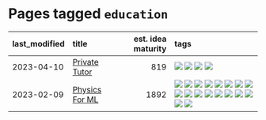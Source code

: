 # Pages tagged `education`

|last_modified|title|est. idea maturity|tags
|:---|:---|---:|:---|
|2023-04-10|[Private Tutor](../private_tutor.md)|819|[![](https://img.shields.io/badge/tag-AI-8fb3d)](../tags/AI.md) [![](https://img.shields.io/badge/tag-discussion-8a140)](../tags/discussion.md) [![](https://img.shields.io/badge/tag-education-7fe3bd)](../tags/education.md) [![](https://img.shields.io/badge/tag-startup-83cbca)](../tags/startup.md)|
|2023-02-09|[Physics For ML](../physics_for_ml.md)|1892|[![](https://img.shields.io/badge/tag-brownianmotion-43d799)](../tags/brownianmotion.md) [![](https://img.shields.io/badge/tag-curriculum-d548d8)](../tags/curriculum.md) [![](https://img.shields.io/badge/tag-curvature-98b52b)](../tags/curvature.md) [![](https://img.shields.io/badge/tag-education-7fe3bd)](../tags/education.md) [![](https://img.shields.io/badge/tag-eigenvectors-1dc0d1)](../tags/eigenvectors.md) [![](https://img.shields.io/badge/tag-gaugetheory-4d5a4)](../tags/gaugetheory.md) [![](https://img.shields.io/badge/tag-grouptheory-e168be)](../tags/grouptheory.md) [![](https://img.shields.io/badge/tag-machinelearning-35b163)](../tags/machinelearning.md) [![](https://img.shields.io/badge/tag-manifolds-96f12e)](../tags/manifolds.md) [![](https://img.shields.io/badge/tag-ode-5e378d)](../tags/ode.md) [![](https://img.shields.io/badge/tag-optimization-5d9a82)](../tags/optimization.md) [![](https://img.shields.io/badge/tag-pde-394ee4)](../tags/pde.md) [![](https://img.shields.io/badge/tag-physics-cc5ed7)](../tags/physics.md) [![](https://img.shields.io/badge/tag-probabilityfields-dd597e)](../tags/probabilityfields.md) [![](https://img.shields.io/badge/tag-quantummechanics-e8ae48)](../tags/quantummechanics.md) [![](https://img.shields.io/badge/tag-relativity-b5ec2c)](../tags/relativity.md) [![](https://img.shields.io/badge/tag-tensorcalculus-f76896)](../tags/tensorcalculus.md) [![](https://img.shields.io/badge/tag-textbook-0e5ec)](../tags/textbook.md)|